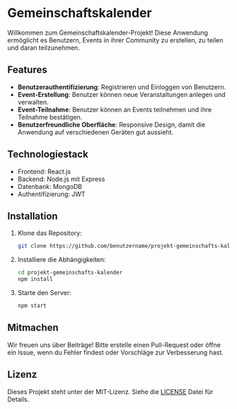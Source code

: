 # Gemeinschaftskalender

Willkommen zum Gemeinschaftskalender-Projekt! Diese Anwendung ermöglicht es Benutzern, Events in ihrer Community zu erstellen, zu teilen und daran teilzunehmen.

## Features
- **Benutzerauthentifizierung**: Registrieren und Einloggen von Benutzern.
- **Event-Erstellung**: Benutzer können neue Veranstaltungen anlegen und verwalten.
- **Event-Teilnahme**: Benutzer können an Events teilnehmen und ihre Teilnahme bestätigen.
- **Benutzerfreundliche Oberfläche**: Responsive Design, damit die Anwendung auf verschiedenen Geräten gut aussieht.

## Technologiestack
- Frontend: React.js
- Backend: Node.js mit Express
- Datenbank: MongoDB
- Authentifizierung: JWT

## Installation
1. Klone das Repository:
   ```bash
   git clone https://github.com/benutzername/projekt-gemeinschafts-kalender.git
   ```
2. Installiere die Abhängigkeiten:
   ```bash
   cd projekt-gemeinschafts-kalender
   npm install
   ```
3. Starte den Server:
   ```bash
   npm start
   ```

## Mitmachen
Wir freuen uns über Beiträge! Bitte erstelle einen Pull-Request oder öffne ein Issue, wenn du Fehler findest oder Vorschläge zur Verbesserung hast.

## Lizenz
Dieses Projekt steht unter der MIT-Lizenz. Siehe die [LICENSE](LICENSE) Datei für Details.